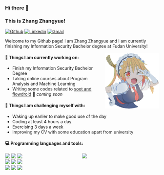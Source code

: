 ### Hi there 👋 
### This is Zhang Zhangyue!

[![Github](https://img.shields.io/badge/-Github-000?style=flat&logo=Github&logoColor=white)](https://github.com/yatooimh)
[![Linkedin](https://img.shields.io/badge/-LinkedIn-blue?style=flat&logo=Linkedin&logoColor=white)](https://www.linkedin.com/in/zhangyue-zhang-22287a245/)
[![Gmail](https://img.shields.io/badge/-Gmail-c14438?style=flat&logo=Gmail&logoColor=white)](mailto:zhangyue.zhang.fdu@gmail.com)

Welcome to my Github page! I am Zhang Zhangyue and I am currently finishing my Information Security Bachelor degree at Fudan University!  

<img align="right" alt="img" src="https://github.com/yatooimh/yatooimh/blob/main/cover_image.jpg" width="35%" height="auto" />


#### 🌱 Things I am currently working on: 
- Finish my Information Security Bachelor Degree  
- Taking online courses about Program Analysis and Machine Learning 
- Writing some codes related to [soot and flowdroid](https://github.com/yatooimh/soot-flowdroid-demo) 🚀 *coming soon*

#### :muscle: Things I am challenging myself with:
- Waking up earlier to make good use of the day
- Coding at least 4 hours a day
- Exercising 3 days a week
- Improving my CV with some education apart from university

#### :computer: Programming languages and tools: 
<p>
	<img width="50%" align="right" src="https://github-readme-stats.vercel.app/api?username=yatooimh&theme=tokyonight&show_icons=true&hide_border=true" />

<code><img width="10%" src="https://www.vectorlogo.zone/logos/java/java-ar21.svg"></code>
<code><img width="10%" src="https://www.vectorlogo.zone/logos/python/python-ar21.svg"></code>
<code><img width="10%" src="https://www.vectorlogo.zone/logos/linux/linux-ar21.svg"></code>
<br />
<code><img width="10%" src="https://www.vectorlogo.zone/logos/android/android-ar21.svg"></code>
<code><img width="10%" src="https://www.amrutsoftware.com/wp-content/uploads/2021/07/logo_JetBrains_v3.svg"></code>
<code><img width="10%" src="https://www.vectorlogo.zone/logos/markdown-here/markdown-here-ar21.svg"></code>
<br />
<code><img width="10%" src="https://upload.wikimedia.org/wikipedia/commons/9/92/LaTeX_logo.svg"></code>
<code><img width="10%" src="https://www.vectorlogo.zone/logos/visualstudio_code/visualstudio_code-ar21.svg"></code>
<code><img width="10%" src="https://www.vectorlogo.zone/logos/git-scm/git-scm-ar21.svg"></code>
</p>


